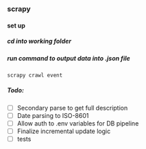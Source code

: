 ### scrapy

#### set up

##### cd into working folder
##### run command to output data into .json file
```
scrapy crawl event
```

##### Todo:
- [ ] Secondary parse to get full description
- [ ] Date parsing to ISO-8601
- [ ] Allow auth to .env variables for DB pipeline
- [ ] Finalize incremental update logic
- [ ] tests